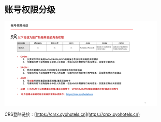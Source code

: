 # 账号权限分级

![](../../.gitbook/assets/image%20%28112%29.png)

CRS登陆链接：[https://crsx.oyohotels.cn](https://crsx.oyohotels.cn)  


